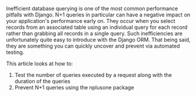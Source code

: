 Inefficient database querying is one of the most common performance pitfalls with Django. N+1 queries in particular can have a negative impact on your application's performance early on. They occur when you select records from an associated table using an individual query for each record rather than grabbing all records in a single query. Such inefficiencies are unfortunately quite easy to introduce with the Django ORM. That being said, they are something you can quickly uncover and prevent via automated testing.

This article looks at how to:

1. Test the number of queries executed by a request along with the duration of the queries
2. Prevent N+1 queries using the nplusone package
